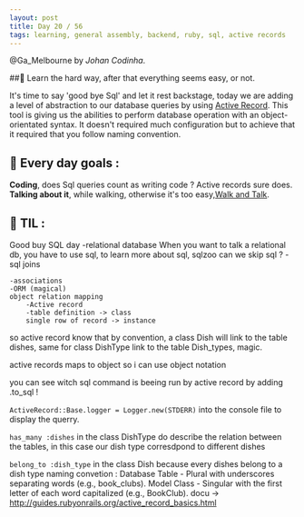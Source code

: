 ```yaml
---
layout: post
title: Day 20 / 56
tags: learning, general assembly, backend, ruby, sql, active records
---
```

@Ga_Melbourne by *Johan Codinha*.

##:gem: Learn the hard way, after that everything seems easy, or not.

It's time to say 'good bye Sql' and let it rest backstage, today we are adding a level of abstraction to our database queries by using [Active Record](http://guides.rubyonrails.org/active_record_basics.html). This tool is giving us the abilities to perform database operation with an object-orientated syntax. It doesn't required much configuration but to achieve that it required that you follow naming convention.

## :dart: Every day goals : 

**Coding**, does Sql queries count as writing code ? Active records sure does.
**Talking about it**, while walking, otherwise it's too easy,[Walk and Talk](https://soundcloud.com/johan-c-819300950/walk-and-talk-day-20-58).

## :book: TIL :  

Good buy SQL day
    -relational database
    When you want to talk a relational db, you have to use sql,
    to learn more about sql, sqlzoo
    can we skip sql ? 
    -sql joins

    -associations
    -ORM (magical)
    object relation mapping
        -Active record
        -table definition -> class
        single row of record -> instance

so active record know that by convention, a class Dish will link to the table dishes, same for class DishType link to the table Dish_types, magic.

active records maps to object so i can use object notation

you can see witch sql command is beeing run by active record by adding .to_sql !

`ActiveRecord::Base.logger = Logger.new(STDERR)` into the console file to display the querry.

`has_many :dishes` in the class DishType do describe the relation between the tables, in this case our dish type corresdpond to different dishes

`belong_to :dish_type` in the class Dish because every dishes belong to a dish type
naming convetion : 
Database Table - Plural with underscores separating words (e.g., book_clubs).
Model Class - Singular with the first letter of each word capitalized (e.g., BookClub).
docu -> http://guides.rubyonrails.org/active_record_basics.html
